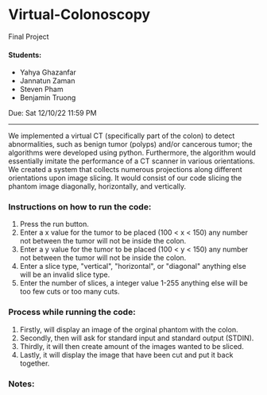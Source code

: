 # Virtual-Colonoscopy
Final Project
#### Students:
 - Yahya Ghazanfar
 - Jannatun Zaman
 - Steven Pham
 - Benjamin Truong

Due: Sat 12/10/22 11:59 PM
__________________________________________________________________________________________________________________
We implemented a virtual CT (specifically part of the colon) to detect abnormalities, such as benign tumor (polyps) and/or cancerous tumor; the algorithms were developed using python. Furthermore, the algorithm would essentially imitate the performance of a CT scanner in various orientations. 
We created a system that collects numerous projections along different orientations upon image slicing. It would consist of our code slicing the phantom image diagonally, horizontally, and vertically.

### Instructions on how to run the code:
1) Press the run button.
2) Enter a x value for the tumor to be placed (100 < x < 150) any number not between the tumor will not be inside the colon.
3) Enter a y value for the tumor to be placed (100 < y < 150) any number not between the tumor will not be inside the colon.
4) Enter a slice type, "vertical", "horizontal", or "diagonal" anything else will be an invalid slice type.
5) Enter the number of slices, a integer value 1-255 anything else will be too few cuts or too many cuts.

### Process while running the code:
1) Firstly, will display an image of the orginal phantom with the colon.
2) Secondly, then will ask for standard input and standard output (STDIN).
3) Thirdly, it will then create amount of the images wanted to be sliced.
4) Lastly, it will display the image that have been cut and put it back together.

### Notes:

